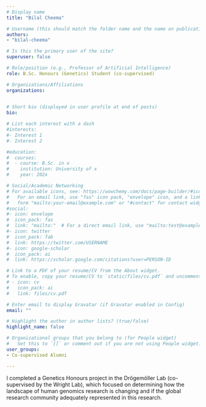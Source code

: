 ```yaml
---
# Display name
title: "Bilal Cheema"

# Username (this should match the folder name and the name on publications)
authors:
- "bilal-cheema"

# Is this the primary user of the site?
superuser: false

# Role/position (e.g., Professor of Artificial Intelligence)
role: B.Sc. Honours (Genetics) Student (co-supervised)

# Organizations/Affiliations
organizations:

  
# Short bio (displayed in user profile at end of posts)
bio: 

# List each interest with a dash
#interests:
#- Interest 1
#- Interest 2

#education:
#  courses:
#  - course: B.Sc. in x
#    institution: University of x
#    year: 202x

# Social/Academic Networking
# For available icons, see: https://wowchemy.com/docs/page-builder/#icons
#   For an email link, use "fas" icon pack, "envelope" icon, and a link in the
#   form "mailto:your-email@example.com" or "#contact" for contact widget.
#social:
#- icon: envelope
#  icon_pack: fas
#  link: "mailto:"  # For a direct email link, use "mailto:test@example.org".
#- icon: twitter
#  icon_pack: fab
#  link: https://twitter.com/USERNAME
#- icon: google-scholar
#  icon_pack: ai
#  link: https://scholar.google.com/citations?user=PERSON-ID

# Link to a PDF of your resume/CV from the About widget.
# To enable, copy your resume/CV to `static/files/cv.pdf` and uncomment the lines below.
# - icon: cv
#   icon_pack: ai
#   link: files/cv.pdf

# Enter email to display Gravatar (if Gravatar enabled in Config)
email: ""

# Highlight the author in author lists? (true/false)
highlight_name: false

# Organizational groups that you belong to (for People widget)
#   Set this to `[]` or comment out if you are not using People widget.
user_groups:
- Co-supervised Alumni

---
```

I completed a Genetics Honours project in the Drögemöller Lab (co-supervised by the Wright Lab), which focused on determining how the landscape of human genomics research is changing and if the global research community adequately represented in this research.

